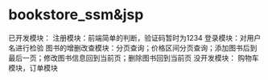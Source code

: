 # bookstore_ssm&jsp
已开发模块：
注册模块：前端简单的判断，验证码暂时为1234
登录模块：对用户名进行检验
图书的增删改查模块：分页查询；价格区间分页查询；添加图书后到最后一页；修改图书信息回到当前页；删除图书回到当前页
没开发模块：
购物车模块，订单模块
